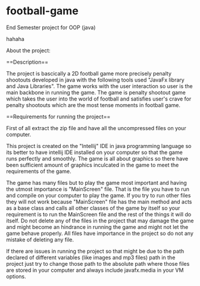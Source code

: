# football-game
End Semester project for OOP (java)

hahaha 

About the project:

==Description==

The project is bascically a 2D football game more precisely penalty shootouts developed in java with the following tools used "JavaFx library and Java Libraries".
The game works with the user interaction so user is the main backbone in running the game. The game is penalty shootout game which takes the user into the world of football and satisfies user's crave for penalty shootouts which are the most tense moments in football game.
 

==Requirements for running the project==

First of all extract the zip file and have all the uncompressed files on your computer.

This project is created on the "Intellij" IDE in java programming language so its better to have intellij IDE installed on your computer so that the game runs perfectly and smoothly.
The game is all about graphics so there have been sufficient amount of graphics inculcated in the game to meet the requirements of the game.

The game has many files but to play the game most important and having the utmost importance is "MainScreen" file. That is the file you have to run and compile on your computer to play the game. 
If you try to run other files they will not work because "MainScreen" file has the main method and acts as a base class and calls all other classes of the game by itself so your requirement is to run the MainScreen file and the rest of the things it will do itself.
Do not delete any of the files in the project that may damage the game and might become an hindrance in running the game and might not let the game behave properly. All files have importance in the project so do not any mistake of deleting any file.

If there are issues in running the project so that might be due to the path declared of different variables (like images and mp3 files) path in the project just try to change those path to the absolute path where those files are stored in your computer and always include javafx.media in your VM options.

